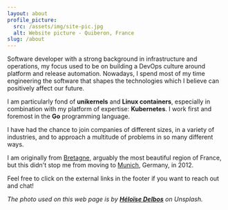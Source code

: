 ```yaml
---
layout: about
profile_picture:
  src: /assets/img/site-pic.jpg
  alt: Website picture - Quiberon, France
slug: /about
---
```


Software developer with a strong background in infrastructure and operations, my focus used to be on building a DevOps
culture around platform and release automation. Nowadays, I spend most of my time engineering the software that shapes
the technologies which I believe can positively affect our future.

I am particularly fond of **unikernels** and **Linux containers**, especially in combination with my platform of
expertise: **Kubernetes**. I work first and foremost in the **Go** programming language.

I have had the chance to join companies of different sizes, in a variety of industries, and to approach a multitude of
problems in so many different ways.

I am originally from [Bretagne][brit], arguably the most beautiful region of France, but this didn't stop me from moving
to [Munich][muc], Germany, in 2012.

Feel free to click on the external links in the footer if you want to reach out and chat!

_The photo used on this web page is by **[Héloïse Delbos][pic]** on Unsplash._

[brit]: https://www.instagram.com/explore/tags/visitbrittany/
[muc]: http://www.oktoberfest.de/en/
[pic]: https://unsplash.com/@hello_wizz
